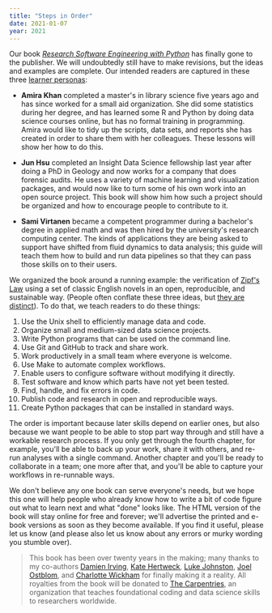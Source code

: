 ```yaml
---
title: "Steps in Order"
date: 2021-01-07
year: 2021
---
```


Our book <a href="https://merely-useful.tech/py-rse/"><em>Research Software Engineering with Python</em></a>
has finally gone to the publisher.
We will undoubtedly still have to make revisions,
but the ideas and examples are complete.
Our intended readers are captured in these three [learner personas](https://teachtogether.tech/en/index.html#s:process-personas):

-   **Amira Khan**
    completed a master's in library science five years ago
    and has since worked for a small aid organization.
    She did some statistics during her degree,
    and has learned some R and Python by doing data science courses online,
    but has no formal training in programming.
    Amira would like to tidy up the scripts, data sets, and reports she has created
    in order to share them with her colleagues.
    These lessons will show her how to do this.

-   **Jun Hsu**
    completed an Insight Data Science fellowship last year after doing a PhD in Geology
    and now works for a company that does forensic audits.
    He uses a variety of machine learning and visualization packages,
    and would now like to turn some of his own work into an open source project.
    This book will show him how such a project should be organized
    and how to encourage people to contribute to it.

-   **Sami Virtanen**
    became a competent programmer during a bachelor's degree in applied math
    and was then hired by the university's research computing center.
    The kinds of applications they are being asked to support
    have shifted from fluid dynamics to data analysis;
    this guide will teach them how to build and run data pipelines
    so that they can pass those skills on to their users.

We organized the book around a running example:
the verification of [Zipf's Law](https://en.wikipedia.org/wiki/Zipf%27s_law)
using a set of classic English novels
in an open, reproducible, and sustainable way.
(People often conflate these three ideas,
but [they are distinct](https://merely-useful.tech/py-rse/index.html#intro-big-picture)).
To do that,
we teach readers to do these things:

1.   Use the Unix shell to efficiently manage data and code.
2.   Organize small and medium-sized data science projects.
3.   Write Python programs that can be used on the command line.
4.   Use Git and GitHub to track and share work.
5.   Work productively in a small team where everyone is welcome.
6.   Use Make to automate complex workflows.
7.   Enable users to configure software without modifying it directly.
8.   Test software and know which parts have not yet been tested.
9.   Find, handle, and fix errors in code.
10.  Publish code and research in open and reproducible ways.
11.  Create Python packages that can be installed in standard ways.

The order is important because later skills depend on earlier ones,
but also because we want people to be able to stop part way through
and still have a workable research process.
If you only get through the fourth chapter,
for example,
you'll be able to back up your work,
share it with others,
and re-run analyses with a single command.
Another chapter and you'll be ready to collaborate in a team;
one more after that,
and you'll be able to capture your workflows in re-runnable ways.

We don't believe any one book can serve everyone's needs,
but we hope this one will help people who already know how to write a bit of code
figure out what to learn next and what "done" looks like.
The HTML version of the book will stay online for free and forever;
we'll advertise the printed and e-book versions as soon as they become available.
If you find it useful,
please let us know
(and please also let us know about any errors or murky wording you stumble over).

> This book has been over twenty years in the making;
> many thanks to my co-authors
> [Damien Irving](https://damienirving.github.io/),
> [Kate Hertweck](https://katehertweck.com/),
> [Luke Johnston](https://lukewjohnston.com/),
> [Joel Ostblom](https://joelostblom.com/), and
> [Charlotte Wickham](https://www.cwick.co.nz/)
> for finally making it a reality.
> All royalties from the book will be donated to [The Carpentries](http://carpentries.org),
> an organization that teaches foundational coding and data science skills to researchers worldwide.
